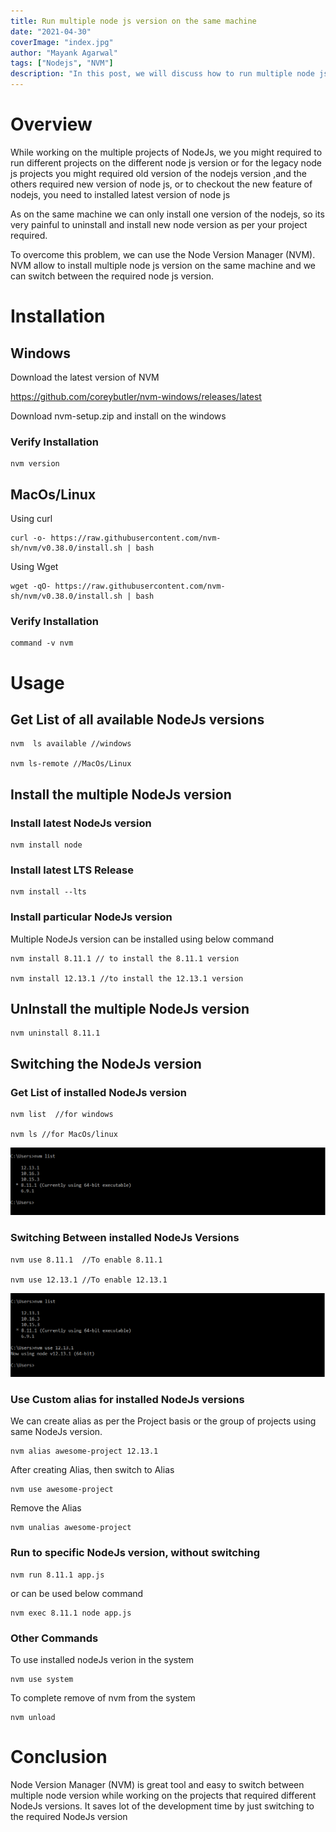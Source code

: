 ```yaml
---
title: Run multiple node js version on the same machine
date: "2021-04-30"
coverImage: "index.jpg"
author: "Mayank Agarwal"
tags: ["Nodejs", "NVM"]
description: "In this post, we will discuss how to run multiple node js version on the single machine."
---
```

# Overview
While working on the multiple projects of NodeJs, we you might required to run different projects on the different node js version or for the legacy node js projects you might required old version of the nodejs version ,and the others required new version of node js, or to checkout the new feature of nodejs, you need to installed latest version of node js 

As on the same machine we can only install one version of the nodejs, so its very painful to uninstall and install new node version as per your project required.

To overcome this problem, we can use the Node Version Manager (NVM). NVM allow to install multiple node js version on the same machine and we can switch between the required node js version.


# Installation
## Windows

Download the latest version of NVM

https://github.com/coreybutler/nvm-windows/releases/latest

Download nvm-setup.zip and install on the windows

### Verify Installation
```
nvm version
```

## MacOs/Linux

Using curl
```
curl -o- https://raw.githubusercontent.com/nvm-sh/nvm/v0.38.0/install.sh | bash
```
Using Wget
```
wget -qO- https://raw.githubusercontent.com/nvm-sh/nvm/v0.38.0/install.sh | bash
```
### Verify Installation
```
command -v nvm
```

# Usage

##  Get List of all available NodeJs versions
```
nvm  ls available //windows

nvm ls-remote //MacOs/Linux
```

## Install the multiple NodeJs version
### Install latest NodeJs version
```
nvm install node
```
### Install latest LTS Release 
```
nvm install --lts
```
### Install particular NodeJs version
Multiple NodeJs version can be installed using below command
```
nvm install 8.11.1 // to install the 8.11.1 version

nvm install 12.13.1 //to install the 12.13.1 version
```
## UnInstall the multiple NodeJs version
```
nvm uninstall 8.11.1
```

## Switching the NodeJs version
### Get List of installed NodeJs version
```
nvm list  //for windows

nvm ls //for MacOs/linux
```
![nvm list](./images/nvm-list.png)

### Switching Between installed NodeJs Versions
```
nvm use 8.11.1  //To enable 8.11.1

nvm use 12.13.1 //To enable 12.13.1

```
![nvm use](./images/nvm-use.png)

### Use Custom alias for installed NodeJs versions
We can create alias as per the Project basis or the group of projects using same NodeJs version.
```
nvm alias awesome-project 12.13.1
```
After creating Alias, then switch to Alias
```
nvm use awesome-project
```
Remove the Alias
```
nvm unalias awesome-project
```

### Run to specific NodeJs version, without switching
```
nvm run 8.11.1 app.js
```
or can be used below command
```
nvm exec 8.11.1 node app.js
```

### Other Commands
To use installed nodeJs verion in the system
```
nvm use system
```
To complete remove of nvm from the system
```
nvm unload 
```
# Conclusion
Node Version Manager (NVM) is great tool and easy to switch between multiple node version while working on the projects that required different NodeJs versions. It saves lot of the development time by just switching to the required NodeJs version
